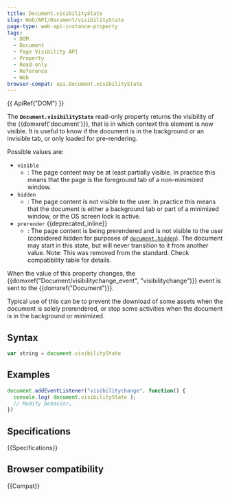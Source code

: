```yaml
---
title: Document.visibilityState
slug: Web/API/Document/visibilityState
page-type: web-api-instance-property
tags:
  - DOM
  - Document
  - Page Visibility API
  - Property
  - Read-only
  - Reference
  - Web
browser-compat: api.Document.visibilityState
---
```

{{ ApiRef("DOM") }}

The **`Document.visibilityState`**
read-only property returns the visibility of the {{domxref('document')}}, that is in
which context this element is now visible. It is useful to know if the document is in
the background or an invisible tab, or only loaded for pre-rendering.

Possible
values are:

- `visible`
  - : The page content may be at least partially visible. In practice this means that the
    page is the foreground tab of a non-minimized window.
- `hidden`
  - : The page content is not visible to the user. In practice this means that the
    document is either a background tab or part of a minimized window, or the OS screen
    lock is active.
- `prerender` {{deprecated_inline}}
  - : The page content is being prerendered and is not visible to the user (considered
    hidden for purposes of
    [`document.hidden`](/en-US/docs/Web/API/Document/hidden)). The
    document may start in this state, but will never transition to it from another value.
    Note: This was removed from the standard. Check compatibility table for details.

When the value of this property changes, the
{{domxref("Document/visibilitychange_event", "visibilitychange")}} event is sent to the
{{domxref("Document")}}.

Typical use of this can be to prevent the download of some assets when the document is
solely prerendered, or stop some activities when the document is in the background or
minimized.

## Syntax

```js
var string = document.visibilityState
```

## Examples

```js
document.addEventListener("visibilitychange", function() {
  console.log( document.visibilityState );
  // Modify behavior…
})
```

## Specifications

{{Specifications}}

## Browser compatibility

{{Compat}}
